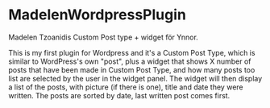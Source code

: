 MadelenWordpressPlugin
======================

Madelen Tzoanidis Custom Post type + widget för Ynnor. 

This is my first plugin for Wordpress and it's a Custom Post Type, which is similar to WordPress's own "post", plus a widget that shows X number of posts that have been made in Custom Post Type, and how many posts too list are selected by the user in the widget panel. The widget will then display a list of the posts, with picture (if there is one), title and date they were written. The posts are sorted by date, last written post comes first.
